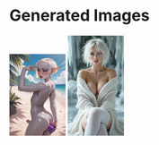 # Generated Images



<img src="2025_09_27_01_thumb.webp" width="100"/> <img src="2025_09_27_02_thumb.webp" width="100"/>